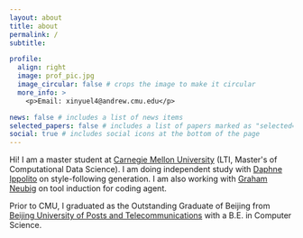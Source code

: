 ```yaml
---
layout: about
title: about
permalink: /
subtitle: 

profile:
  align: right
  image: prof_pic.jpg
  image_circular: false # crops the image to make it circular
  more_info: >
    <p>Email: xinyuel4@andrew.cmu.edu</p>

news: false # includes a list of news items
selected_papers: false # includes a list of papers marked as "selected={true}"
social: true # includes social icons at the bottom of the page
---
```


Hi! I am a master student at [Carnegie Mellon University](https://www.cs.cmu.edu/) (LTI, Master's of Computational Data Science). I am doing independent study with [Daphne Ippolito](https://www.daphnei.com/) on style-following generation. I am also working with [Graham Neubig](https://www.phontron.com/) on tool induction for coding agent.

Prior to CMU, I graduated as the Outstanding Graduate of Beijing from [Beijing University of Posts and Telecommunications](https://www.bupt.edu.cn/) with a B.E. in Computer Science.